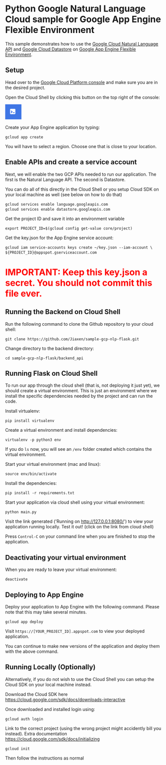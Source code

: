 # Python Google Natural Language Cloud sample for Google App Engine Flexible Environment

This sample demonstrates how to use the [Google Cloud Natural Language API](https://cloud.google.com/natural-language) and [Google Cloud Datastore](https://cloud.google.com/datastore/) on [Google App Engine Flexible Environment](https://cloud.google.com/appengine).


## Setup
Head over to the [Google Cloud Platform console](https://console.cloud.google.com/) and make sure you are in the desired project.

Open the Cloud Shell by clicking this button on the top right of the console:

![img.png](../docs/img.png)

Create your App Engine application by typing:

    gcloud app create

You will have to select a region. Choose one that is close to your location.

## Enable APIs and create a service account
Next, we will enable the two GCP APIs needed to run our application. The first is the Natural Language API. The second is Datastore.

You can do all of this directly in the Cloud Shell or you setup Cloud SDK on your local machine as well (see below on how to do that)

    gcloud services enable language.googleapis.com
    gcloud services enable datastore.googleapis.com

Get the project ID and save it into an environment variable

    export PROJECT_ID=$(gcloud config get-value core/project)


Get the key.json for the App Engine service account:

    gcloud iam service-accounts keys create ~/key.json --iam-account \
    ${PROJECT_ID}@appspot.gserviceaccount.com

<span style="color:red">
<h1>
<b>
IMPORTANT: Keep this key.json a secret. You should not commit this file ever.
</b>
</h1>
</span>

## Running the Backend on Cloud Shell

Run the following command to clone the Github repository to your cloud shell:

    git clone https://github.com/Jiaxen/sample-gcp-nlp-flask.git

Change directory to the backend directory:

    cd sample-gcp-nlp-flask/backend_api

## Running Flask on Cloud Shell
To run our app through the cloud shell (that is, not deploying it just yet), we should create a virtual environment. This is just an environment where we install the specific dependencies needed by the project and can run the code.

Install virtualenv:

    pip install virtualenv

Create a virtual environment and install dependencies:

    virtualenv -p python3 env

If you do `ls` now, you will see an `/env` folder created which contains the virtual environment. 

Start your virtual environment (mac and linux):

    source env/bin/activate

Install the dependencies:

    pip install -r requirements.txt

Start your application via cloud shell using your virtual environment:

    python main.py

Visit the link generated ('Running on http://127.0.0.1:8080/') to view your application running locally. Test it out! (click on the link from cloud shell)

Press `Control-C` on your command line when you are finished to stop the application.

 
## Deactivating your virtual environment
When you are ready to leave your virtual environment:

    deactivate

## Deploying to App Engine

Deploy your application to App Engine with the following command. Please note that this may
take several minutes.

    gcloud app deploy

Visit `https://[YOUR_PROJECT_ID].appspot.com` to view your deployed application.

You can continue to make new versions of the application and deploy them with the above command.

## Running Locally (Optionally)
Alternatively, if you do not wish to use the Cloud Shell you can setup the Cloud SDK on your local machine instead.

Download the Cloud SDK here https://cloud.google.com/sdk/docs/downloads-interactive

Once downloaded and installed login using:

    gcloud auth login

Link to the correct project (using the wrong project might accidently bill you instead). Extra documentation https://cloud.google.com/sdk/docs/initializing

    gcloud init

Then follow the instructions as normal